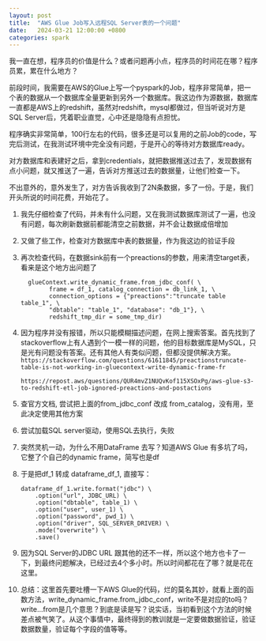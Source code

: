 ```yaml
---
layout: post
title:  "AWS Glue Job写入远程SQL Server表的一个问题"
date:   2024-03-21 12:00:00 +0800
categories: spark
--- 
```


我一直在想，程序员的价值是什么？或者问题再小点，程序员的时间花在哪？程序员累，累在什么地方？ 

前段时间，我需要在AWS的Glue上写一个pyspark的Job，程序非常简单，把一个表的数据从一个数据库全量更新到另外一个数据库。我这边作为源数据，数据库一直都是AWS上的redshift，虽然对redshift，mysql都做过，但当听说对方是SQL Server后，凭着职业直觉，心中还是隐隐有点担忧。 

程序确实非常简单，100行左右的代码，很多还是可以复用的之前Job的code，写完后测试，在我测试环境中完全没有问题，于是开心的等待对方数据库ready。

对方数据库和表建好之后，拿到credentials，就把数据推送过去了，发现数据有点小问题，就又推送了一遍，告诉对方推送过去的数据量，让他们检查一下。 

不出意外的，意外发生了，对方告诉我收到了2N条数据，多了一份。于是，我们开头所说的时间花费，开始花了。

1. 我先仔细检查了代码，并未有什么问题，又在我测试数据库测试了一遍，也没有问题，每次刷新数据前都能清空之前数据，并不会让数据成倍增加

2. 又做了些工作，检查对方数据库中表的数据量，作为我这边的验证手段

3. 再次检查代码，在数据sink前有一个preactions的参数，用来清空target表，看来是这个地方出问题了 
	```
	  glueContext.write_dynamic_frame.from_jdbc_conf( \
			frame = df_1, catalog_connection = db_link_1, \
			connection_options = {"preactions":"truncate table table_1", \
			"dbtable": "table_1", "database": "db_1"}, \
			redshift_tmp_dir = some_tmp_dir)
	``` 

4. 因为程序并没有报错，所以只能模糊描述问题，在网上搜索答案。首先找到了stackoverflow上有人遇到个一模一样的问题，他的目标数据库是MySQL，只是光有问题没有答案。还有其他人有类似问题，但都没提供解决方案。
    `https://stackoverflow.com/questions/61611845/preactionstruncate-table-is-not-working-in-gluecontext-write-dynamic-frame-fr`

    `https://repost.aws/questions/QUR4mvZ1NUQvKof115XSOxPg/aws-glue-s3-to-redshift-etl-job-ignored-preactions-and-postactions`

5. 查官方文档, 尝试把上面的from_jdbc_conf 改成 from_catalog，没有用，至此决定使用其他方案

6. 尝试加载SQL server驱动，使用SQL去执行，失败

7. 突然灵机一动，为什么不用DataFrame 去写？知道AWS Glue 有多坑了吗，它整了个自己的dynamic frame，简写也是df

8. 于是把df_1 转成 dataframe_df_1, 直接写：
	```
	dataframe_df_1.write.format("jdbc") \
		.option("url", JDBC_URL) \
		.option("dbtable", table_1) \
		.option("user", user_1) \
		.option("password", pwd_1) \
		.option("driver", SQL_SERVER_DRIVER) \
		.mode("overwrite") \
		.save()
	```
9. 因为SQL Server的JDBC URL 跟其他的还不一样，所以这个地方也卡了一下，到最终问题解决，已经过去4个多小时。所以时间都花在了哪？就是花在这里。

10. 总结：这里首先要吐槽一下AWS Glue的代码，烂的莫名其妙，就看上面的函数方法，write_dynamic_frame.from_jdbc_conf，write不是对应的to吗？write...from是几个意思？到底是读是写？说实话，当初看到这个方法的时候差点被气笑了。从这个事情中，最终得到的教训就是一定要做数据验证，验证数据数量，验证每个字段的值等等。

